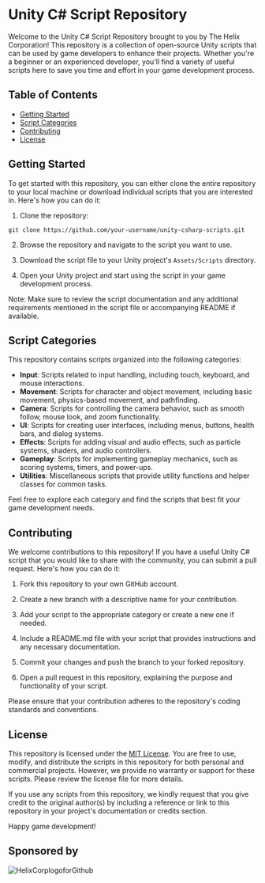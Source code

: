 # Unity C# Script Repository

Welcome to the Unity C# Script Repository brought to you by The Helix Corporation! This repository is a collection of open-source Unity scripts that can be used by game developers to enhance their projects. Whether you're a beginner or an experienced developer, you'll find a variety of useful scripts here to save you time and effort in your game development process.

## Table of Contents

- [Getting Started](#getting-started)
- [Script Categories](#script-categories)
- [Contributing](#contributing)
- [License](#license)

## Getting Started

To get started with this repository, you can either clone the entire repository to your local machine or download individual scripts that you are interested in. Here's how you can do it:

1. Clone the repository:
```
git clone https://github.com/your-username/unity-csharp-scripts.git
```

2. Browse the repository and navigate to the script you want to use.

3. Download the script file to your Unity project's `Assets/Scripts` directory.

4. Open your Unity project and start using the script in your game development process.

Note: Make sure to review the script documentation and any additional requirements mentioned in the script file or accompanying README if available.

## Script Categories

This repository contains scripts organized into the following categories:

- **Input**: Scripts related to input handling, including touch, keyboard, and mouse interactions.
- **Movement**: Scripts for character and object movement, including basic movement, physics-based movement, and pathfinding.
- **Camera**: Scripts for controlling the camera behavior, such as smooth follow, mouse look, and zoom functionality.
- **UI**: Scripts for creating user interfaces, including menus, buttons, health bars, and dialog systems.
- **Effects**: Scripts for adding visual and audio effects, such as particle systems, shaders, and audio controllers.
- **Gameplay**: Scripts for implementing gameplay mechanics, such as scoring systems, timers, and power-ups.
- **Utilities**: Miscellaneous scripts that provide utility functions and helper classes for common tasks.

Feel free to explore each category and find the scripts that best fit your game development needs.

## Contributing

We welcome contributions to this repository! If you have a useful Unity C# script that you would like to share with the community, you can submit a pull request. Here's how you can do it:

1. Fork this repository to your own GitHub account.

2. Create a new branch with a descriptive name for your contribution.

3. Add your script to the appropriate category or create a new one if needed.

4. Include a README.md file with your script that provides instructions and any necessary documentation.

5. Commit your changes and push the branch to your forked repository.

6. Open a pull request in this repository, explaining the purpose and functionality of your script.

Please ensure that your contribution adheres to the repository's coding standards and conventions.

## License

This repository is licensed under the [MIT License](LICENSE). You are free to use, modify, and distribute the scripts in this repository for both personal and commercial projects. However, we provide no warranty or support for these scripts. Please review the license file for more details.

If you use any scripts from this repository, we kindly request that you give credit to the original author(s) by including a reference or link to this repository in your project's documentation or credits section.

Happy game development!

## Sponsored by
![HelixCorplogoforGithub](https://github.com/CireWire/vigilant-guide/assets/17133321/81a10289-342f-424d-93a9-cfdb37a631e8)
